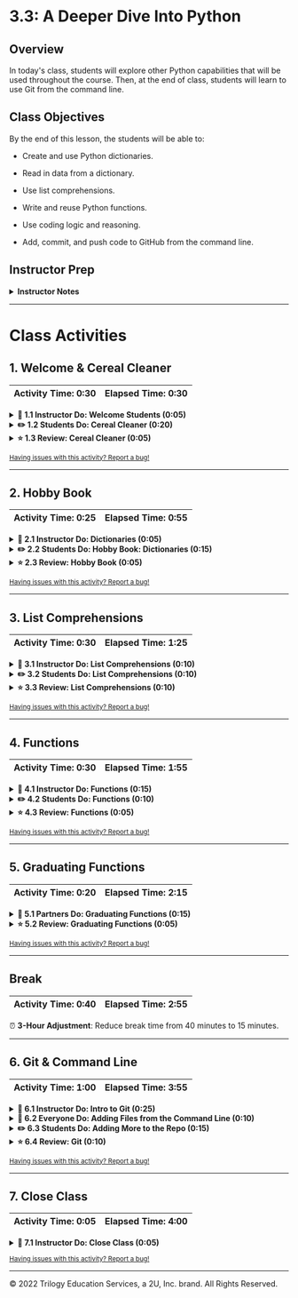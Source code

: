 # 3.3: A Deeper Dive Into Python 

## Overview

In today's class, students will explore other Python capabilities that will be used throughout the course. Then, at the end of class, students will learn to use Git from the command line.

## Class Objectives

By the end of this lesson, the students will be able to:

* Create and use Python dictionaries.

* Read in data from a dictionary.

* Use list comprehensions.

* Write and reuse Python functions.

* Use coding logic and reasoning.

* Add, commit, and push code to GitHub from the command line.

## Instructor Prep

<details>
  <summary><strong>Instructor Notes</strong></summary>

* You may find that this lesson falls on a weekday due to a holiday shifting the course schedule. If so, we have provided notes within the lesson plan that will allow you to **easily adjust the length of the lesson to fit into a weekday class**.

  * Keep track of any **3-Hour Adjustment** notes at the top of the activities in this lesson plan. If this class is being taught on a weekday, please use the directions found in the note. Keep in mind that breaks will be reduced from 40 minutes to the typical 15 minutes for a weekday class, as well.

  * Reducing activity time could prevent students from finishing, so please remind them to use office hours to clear up any questions that they may have.

* The first part of today's class will continue with Python, starting with a warm-up exercise and then moving onto dictionaries, list comprehensions, and functions.

* Some students may still be struggling with the pace of class or the Python concepts we’re covering. Ensure that TAs are circulating and aiding students who need support. If class is ahead of schedule, students may have extra time for additional problems or reviews of class material.

* The final part of today’s class will cover Github and Git from the command line. Make sure that students are comfortable creating repos and adding, committing, and pushing files to GitHub. From this point in the course, students will interact with GitHub via the command line; they will continue to submit homework to the Bootcamp Spot.

* Please reference our [Student FAQ](../../../05-Instructor-Resources/README.md#unit-03-python) for answers to questions frequently asked by students of this program. If you have any recommendations for additional questions, feel free to log an issue or a pull request with your desired additions.

* Lastly, as a reminder, these slideshows are **for instructor use only**. When distributing slides to students, please first export the slides to a PDF file. You may then distribute the PDF file through Slack.

</details>

- - -

# Class Activities

## 1. Welcome & Cereal Cleaner

| Activity Time:       0:30 |  Elapsed Time:      0:30  |
|---------------------------|---------------------------|

<details>
  <summary><strong>📣 1.1 Instructor Do: Welcome Students (0:05)</strong></summary>

* Open the [slideshow](https://docs.google.com/presentation/d/1YOpt-Om0fwLTOkCmhfkTG4q6kq_DjO4tzHKNYzd_dnw/edit?usp=sharing), and use the first few slides to help welcome students.

* Welcome students to class, and let them know that today's class will explore more Python capabilities. The class will then finish with more Git and Github&mdash;in particular, how to use the command line to add and commit files. 

</details>

<details>
  <summary><strong>✏️ 1.2 Students Do: Cereal Cleaner (0:20)</strong></summary>

* ⏰ **3-Hour Adjustment**: Skip this **Students Do** activity, and continue on to the **Review** activity.

* Continue through the slideshow, using the next slides as an accompaniment to this activity. **NOTE:** If a 3-hour adjustment is **observed**, please skip the appropriate slides, and continue on to the Review activity. 

* To start today's class, students will be creating an application that reads in cereal data from a CSV and then prints only those cereals that contain 5 or more grams of fiber.

* Open [01-CerealCleaner](Activities/01-Stu_CerealCleaner/Solved/cereal_bonus_solved.py) within the terminal, and run and discuss the code to give students an idea of the application’s end results, which are captured in the following image:

  ![Cereal Cleaner Output](Images/01-CerealCleaner_Output.png)

* Then, send out the following files and instructions:

* **Files**

  * [cereal.csv](Activities/01-Stu_CerealCleaner/Resources/cereal.csv)

  * [cereal_bonus.csv](Activities/01-Stu_CerealCleaner/Resources/cereal_bonus.csv)

* **Instructions**

* Open the file, `cereal.csv` and start by skipping the header row. See hints below for this.

* Read through the remaining rows and find the cereals that contain five grams of fiber or more, printing the data from those rows to the terminal.



* **Hints**

  * Every value within the CSV is stored as a string, and certain values have a decimal. This means that they will have to be cast to be used.

  * `csv.reader` begins reading the CSV file from the first row. `next(csv_reader, None)` will skip the header row.

  * Refer to this Stack Overflow post on [how to skip the header](https://stackoverflow.com/a/14257599) for more information.

  * Integers are whole numbers and, as such, cannot contain decimals. Decimal numbers will have to be cast as a `float`.

* **Bonus**

  * Try the activity again, but this time use `cereal_bonus.csv`, which does not include a header.

* Data Source: Crawford, C. (2017, October 24). 80 cereals. [https://www.kaggle.com/crawford/80-cereals](https://www.kaggle.com/crawford/80-cereals), originally sourced from [http://lib.stat.cmu.edu/datasets/1993.expo/](http://lib.stat.cmu.edu/datasets/1993.expo/)

</details>

<details>
  <summary><strong>⭐ 1.3 Review: Cereal Cleaner (0:05)</strong></summary>

* ⏰ **3-Hour Adjustment**: This review activity is now an **Everyone Do**.

  * Spend only 15 minutes on this activity.

  * Use this review section as guidance for talking points as you live-code along with the students.

  * Take your time, and answer all student questions along the way.

* Open and share the file [cereal_solved.py](Activities/01-Stu_CerealCleaner/Solved/cereal_solved.py), and go through the code with the class, answering any questions students may have.

* Cover the following key points when discussing this activity:

  * First, we import the dependencies before doing anything else in the code. This will help keep the code clean and make it easier to read and understand in the future.

  * Point out how the variable `cereal_csv` is named in a self-explanatory way; this will help ensure that future developers, including those who originally wrote this application, know precisely what this variable references.

  * The same is true of `csv_reader`, which is used to hold the data that is read in from the CSV file.

  * As captured in the following image, the `next()` function is placed before the `for` loop to skip over the first row of data&mdash;the header.

    ![Cereal Cleaner Output](Images/01-CerealCleaner_Code.png)

  * To check through all of the rows in the CSV file and find the cereals that contain 5 or more grams of fiber, a `for` loop containing an `if` statement is used.

  * Looking through the CSV file, we would find that the `fiber` data is stored within the eighth column; therefore, the `if` statement must check values stored at index 7.

* Check with the class to see what methods they used to come up with their solutions, or any alternate methods they can think of, before moving on to the next activity.

</details>

<sub>[Having issues with this activity? Report a bug!](https://form.jotform.com/200705887599168?activityOr=1+-+Welcome+%26+Cereal+Cleaner&lessonpageTitle=Python+Deeper+Dive&lessonpageNumber=3.3&whereIs=DataViz-Lesson-Plans+GitHub&typeA18=https%3A%2F%2Fgithub.com%2Fcoding-boot-camp%2FDataViz-Lesson-Plans%2Fblob%2Fv1.1%2FDataviz-Lesson-Plans%2F01-Lesson-Plans%2F03-Python%2F3%2FLessonPlan.md)</sub>

- - -

## 2. Hobby Book

| Activity Time:       0:25 |  Elapsed Time:      0:55  |
|---------------------------|---------------------------|

<details>
  <summary><strong>📣 2.1 Instructor Do: Dictionaries (0:05)</strong></summary>

* Continue the slideshow to facilitate discussion of the next topic.

* Note that another commonly used data type in Python is the dictionary, or `dict`.

* Explain that a dictionary is an object that stores a collection of data.

  * Like lists and tuples, dictionaries can contain multiple values and data types.

  * However, unlike lists and tuples, dictionaries store data in key-value pairs. The key in a dictionary is a string that can be referenced to collect an associated value.

  * To use the example of a physical dictionary, the words in the dictionary would be considered the keys, and the definitions of those words would be the values.

* Open and share [dictionaries.py](Activities/02-Ins_Dicts/Solved/dictionaries.py), and explain the code contained within. Make sure to cover the following points:

  * To initialize or create an empty dictionary, we use the syntax `actors = {}`.

    ``` python
    # Create a dictionary to hold the actor's names.
    actors = {}
    ```

  * You can also create a dictionary with the built-in Python `dict()` function, or `actors = dict()`.

    ``` python
    # Create a dictionary using the built-in function.
    actors = dict()
    ```

  * Values can be added to dictionaries at declaration by creating a key that is stored in a string, following it with a colon, and then placing the desired value after the colon.

  * To reference a value within a dictionary, we simply call the dictionary and follow it up with a pair of brackets containing the key for the desired value, as in the following image:

    ![basic dictionary](Images/02-Dictionary_OneValue.png)

  * As in the following image, values can also be added to dictionaries by placing the key within single or double quotation marks inside brackets, and then assigning the key a value; then, values can be changed or overwritten by assigning the key a new value.

    ![add value dictionary](Images/02-Dictionary_AddValue.png)

  * Dictionaries can hold multiple pieces of information by following up each key-value pairing with a comma and then another key-value pair.

    * Keys are immutable objects, like integers, floating-point decimals, or strings. Keys cannot be lists or any other type of mutable object.

    * Values in a dictionary, as captured in the following image, can be objects of any type: integers, floating-point decimals, strings, Booleans, `datetime` values, and lists.

      ![add value dictionary](Images/02-Dictionary_Lists.png)

  * Items in a list in a dictionary can be accessed by calling the key and then using indexing to access the item, as in the following image. Assure students that they only need a basic understanding of this for now; when they get into APIs, they will get a lot more practice!

    ![access list items dictionary](Images/02-Dictionary_ListIndexing.png)

  * Dictionaries can also contain other dictionaries. To access the values inside nested dictionaries, simply add another key to the reference, as in the following image:

    ![Advanced Dictionaries](Images/02-Dictionary_MultiValue.png)

</details>

<details>
  <summary><strong>✏️ 2.2 Students Do: Hobby Book:  Dictionaries (0:15)</strong></summary>

* ⏰ **3-Hour Adjustment**: Reduce activity time from 15 minutes to 10 minutes.

* Continue through the slideshow, using the next slides as an accompaniment to this activity.

* Let students know that they will be creating and accessing dictionaries that are based on their own hobbies.

* Open up [03-HobbyBook](Activities/03-Stu_HobbyBook-Dictionaries/Solved/HobbyBook_Solved.py) within the terminal, and run and discuss the code to give students an idea of the application’s end results, as captured in the following image:

  ![Hobby-Book Solved](Images/03-HobbyBook_Output.png)

* Then, send out the following instructions:

* **Instructions:**

  * Create a dictionary to store the following information:

    * Your name
    * Your age
    * A list of a few of your hobbies
    * A dictionary that includes a few days and the time you typically wake up on those days

  * Print out your name, how many hobbies you have, and a time you wake up during the week.

</details>

<details>
  <summary><strong>⭐ 2.3 Review: Hobby Book (0:05)</strong></summary>

* Open and share [03-HobbyBook](Activities/03-Stu_HobbyBook-Dictionaries/Solved/HobbyBook_Solved.py), then go through the code, making sure to explain the following points:

  * A variable called `my_info` stores the primary dictionary, as noted by the curly braces.

  * The keys are "name", "occupation", "age", "hobbies", and "wake-up"; their corresponding values are stored after the colons, with each new key-value pair separated by a comma.

  * To find the number of values stored within the "hobbies" key, the `len()` function is used, as captured in the following image:

    ![Hobby-Book Solved](Images/03-HobbyBook_Code.png)

</details>

<sub>[Having issues with this activity? Report a bug!](https://form.jotform.com/200705887599168?activityOr=2+-+Hobby+Book&lessonpageTitle=Python+Deeper+Dive&lessonpageNumber=3.3&whereIs=DataViz-Lesson-Plans+GitHub&typeA18=https%3A%2F%2Fgithub.com%2Fcoding-boot-camp%2FDataViz-Lesson-Plans%2Fblob%2Fv1.1%2FDataviz-Lesson-Plans%2F01-Lesson-Plans%2F03-Python%2F3%2FLessonPlan.md)</sub>

- - -

## 3. List Comprehensions

| Activity Time:       0:30 |  Elapsed Time:      1:25  |
|---------------------------|---------------------------|

<details>
  <summary><strong>📣 3.1 Instructor Do: List Comprehensions (0:10)</strong></summary>

* Continue the slideshow to facilitate discussion of the next topic.

* Explain that we will be covering a powerful feature of Python called **list comprehensions**.

* Remind students that we’ve used `for` loops to iterate through a list and perform an action for each element.

  * For example, we might individually print out each of a user's favorite foods.

* Open [comprehensions.py](Activities/04-Evr_List_Comprehensions/Solved/comprehensions.py), and begin live-coding. Guide students through the different aspects of the code as you go.

* Break down the example with the `fish` variable.

  ```python
  fish = "halibut"

  # Loop through each letter in the string
  # and push to an array
  letters = []
  for letter in fish:
      letters.append(letter)

  print(letters)

  # List comprehensions provide concise syntax for creating lists
  letters = [letter for letter in fish]

  print(letters)

  # We can manipulate each element as we go
  capital_letters = []
  for letter in fish:
      capital_letters.append(letter.upper())

  print(capital_letters)

  # List Comprehension for the above
  capital_letters = [letter.upper() for letter in fish]

  print(capital_letters)
  ```

  * Explain that we can use list comprehension to treat `fish` like an array and turn it into a list of its constituent letters

  * Note that we can then use this list to create a new list of capitalized letters by using a comprehension and calling `upper` on each letter.

* Finally, guide the students through the temperature example.

  ```python
  # We can also add conditional logic (if statements) to a list comprehension
  july_temperatures = [87, 85, 92, 79, 106]
  hot_days = []
  for temperature in july_temperatures:
      if temperature > 90:
          hot_days.append(temperature)
  print(hot_days)

  # List Comprehension with conditional
  hot_days = [temperature for temperature in july_temperatures if temperature > 90]

  print(hot_days)
  ```

  * Explain that in addition to changing data, we can also filter it.

  * Note that adding conditional logic, like `if` statements, to a list comprehension allows us to select a certain value or range of values.

  * Emphasize that this example is just intended to provide exposure to the flexibility and power of list comprehensions.

* Take a moment to answer any remaining questions before sending out the example files.

</details>

<details>
  <summary><strong>✏️ 3.2 Students Do: List Comprehensions (0:10)</strong></summary>

* Continue through the slideshow, using the next slides as an accompaniment to this activity.

* In this activity, students will use list comprehensions to compose a wedding invitation, which they will send to every name on a mailing list.

* Send out the starter file [comprehensions.py](Activities/05-Stu_List_Comprehensions/Unsolved/comprehensions.py) and following instructions:

* **Instructions**:

  * Open the file called `comprehensions.py`.

  * Create a list that prompts the user for the names of five people that they know.

  * Run the provided program. Note that nothing forces you to write the name properly in title case&mdash;for example, as "Jane" instead of "jAnE". You will use list comprehensions to fix this.

    * First, use list comprehensions to create a new list that contains the lowercase versions of the names your user provided.

    * Then, use list comprehensions to create a new list that contains the title-case versions of each of the names in your lowercase list.

  * **Hint**

    * Check out the documentation for the [title](https://docs.python.org/3/library/stdtypes.html#str.title) method.

</details>

<details>
  <summary><strong>⭐ 3.3 Review: List Comprehensions (0:10)</strong></summary>

* Open and send the solution [comprehensions.py](Activities/05-Stu_List_Comprehensions/Solved/comprehensions.py).

* Explain that the first code block simply declares a list in which to store names and then collects five names from the user.

* Ask a student to explain how to generate a list of lowercase names.

  * Explain that we can use a list comprehension that calls `lower` on each name in the list.

* Ask a student to explain how to generate a list of title-case names.

  * Explain that we can use a list comprehension that calls `title` on each name in the list.

* Ask a student to explain how to build the greeting for each cleaned string.

  * Explain that we can insert each name in `title case` into a format string.

  * Note that if we wanted to build a more complicated string, we would have to use a function, which we'll cover later in today's lesson.

* Finally, explain that we simply use a `for` loop to print every invitation in the `invitations` list.

  * Note that we use a `for` loop instead of a list comprehension because we are _not_ using `title case` to create a new list&mdash;rather, we are simply performing an action for each item in `title case`.

* Take a moment to answer any remaining questions before sending out the solution and moving on.

</details>

<sub>[Having issues with this activity? Report a bug!](https://form.jotform.com/200705887599168?activityOr=3+-+List+Comprehensions&lessonpageTitle=Python+Deeper+Dive&lessonpageNumber=3.3&whereIs=DataViz-Lesson-Plans+GitHub&typeA18=https%3A%2F%2Fgithub.com%2Fcoding-boot-camp%2FDataViz-Lesson-Plans%2Fblob%2Fv1.1%2FDataviz-Lesson-Plans%2F01-Lesson-Plans%2F03-Python%2F3%2FLessonPlan.md)</sub>

- - -

## 4. Functions

| Activity Time:       0:30 |  Elapsed Time:      1:55  |
|---------------------------|---------------------------|

<details>
  <summary><strong>📣 4.1 Instructor Do: Functions (0:15)</strong></summary>

* Continue the slideshow to facilitate discussion of the next topic.

* **File**:

  * [functions.py](Activities/06-Evr_Functions/Solved/functions.py)

* Remind students of the [DRY](https://en.wikipedia.org/wiki/Don%27t_repeat_yourself) concept to students and that we can use functions and modules to avoid repeating code.

  * Ask a student or the class if there are any disadvantages to writing code that does the same thing in three different places.

  * Explain that if we write the same code in different places and expect it to behave the same everywhere, we will also have to update it in several places whenever we make a change.

  * Point out that this can quickly become unwieldy: In large codebases, copying code in multiple places would often require us to waste time making the _same_ change in several places. It would _also_ add the overhead of tracking duplicated code.

  * Note that efficiency is the motivation for the **d**on't **r**epeat **y**ourself mantra.

* Live-code and guide students through the different function examples in `functions.py`.

* Explain the basic anatomy of a function:

  ```python
  def name(parameters):
    # code goes here
    return
  ```

  * In the next example, note that we use the keyword `def` to define a function, that `show` is the name of the function, and that the parentheses that follow also indicate that `show` is a function. Make sure to also note the colon at the end of the line.

  * Run the function in the console as a demonstration.

  ```python
  # Simple Function with no parameters
  def show():
    print(f"Hi!")

  # you use parentheses to run the code in a function
  show()
  ```

* Remind students that functions allow us to give a name to a set of instructions that we want to be able to repeat.

* Point out that we use block indentation for the function body.

* Explain that we can pass data to a function through parameters and arguments.

* Guide students through this code:

  ```python
   def show(message):
     print(message)
  ```

  * Explain that `message` is the data that we give the function, and the function will _do_ something with that data.

  * Explain that we **defined** the function but did not **run** it, in much the same way that having the blueprint of a house is not the same thing as living inside one.

  * Explain that we actually **run** the function with the following code:
    ```python
    show("Hello, World!")
    ```
  * Note that “calling” a function is a synonym for running it. So, when we say we call a function, it simply means that we are running, or executing, it.

* Ask a student to articulate the relationship between `message` (in the function declaration) and "Hello, World!" (in the function call).

  * Explain that a **parameter** is the name of a variable in a function, while an **argument** is the value that you pass to the parameter.

* Explain that parameters let us run that set of instructions on _different_ inputs, which allows us to get different outputs.

* Tell the students that creating a function is like creating a recipe: the arguments are like the ingredients of a recipe, and the body of the function is like the instructions of a recipe. Use the analogy of a “recipe” for quesadillas for the following example. Discuss and demonstrate the `make_quesadilla()` function in the code. Parts of the recipe are _always_ the same (they are the "function body"), but we can choose to make the recipe with either chicken _or_ beef (our "arguments").

  * Warn the students that arguments are positional, and position matters! `make_quesadilla("sour cream", "beef")` will return `"Here is a sour cream quesadilla with beef"`.

* Explain that we can make parameters optional if we specify a default parameter. Go over the following code to make this point:

  ```python
  def make_quesadilla(protein, topping="sour cream"):
    quesadilla = f"Here is a {protein} quesadilla with {topping}"
    print(quesadilla)
  ```

  * Note that `topping="sour cream"` makes "sour cream" our default `topping`. That is, if no topping is specified as an argument when the function is called, the function will supply "sour cream" as the `topping`. Demonstrate what happens when we call the `make_quesadilla` function without a `topping` as an argument:

    * `make_quesadilla("chicken")`

  * Then, demonstrate what happens when the function is called with a specific `topping` argument:

    * `make_quesadilla("beef", "guacamole")`

* Explain that we can return data with the return statement:

  ```python
  def square(number):
    return number * number
  ```

  * Ask a student to explain the features of this function.

  * Point out that we often calculate values inside of functions.

  * Note that to get that value back when the function is done, we use the `return` keyword. In this case, it returns the `squared value`.

* Explain that we can save the returned value. Run, or have a student explain, the following line of code:

  ```python
  squared = square(2)
  print(squared)
  ```

* Explain that we can also print the return value of a function.

  ```python
  print(square(2))
  print(square(3))
  ```

</details>

<details>
  <summary><strong>✏️ 4.2 Students Do: Functions (0:10)</strong></summary>

* Continue through the slideshow, using the next slides as an accompaniment to this activity.

* Send out the following file and instructions:

* **File**:

  * [Unsolved/main.py](Activities/07-Stu_Functions/Unsolved/main.py)

* **Instructions**:

  * Write a function called `average` that accepts a list of numbers as a single argument.

    * The function `average` should return the arithmetic [mean](https://en.wikipedia.org/wiki/Arithmetic_mean) (average) for a list of numbers.

  * Test your function by calling it with different values and printing the results.

</details>

<details>
  <summary><strong>⭐ 4.3 Review: Functions (0:05)</strong></summary>

* Open and share [Solved/main.py](Activities/07-Stu_Functions/Solved/main.py), then guide students through the solution.

* Explain that we define a function called `average` that accepts a single parameter called **numbers**.

* Point out that we can define variables inside of the function body if they are only going to be used inside of the function. For example, `length = len(numbers)` is defined inside the `average` function, and would not be referenced outside of the function. If it was, an error would occur stating "name 'length' is not defined".

* Note that we could have created another variable called `average` and returned that variable, but we can actually just return the results from `sum / length`.

  * Explain that `sum / length` is evaluated first, and then that value is returned.

* Explain that we want to test our code by calling the function with test data and printing the results.

</details>

<sub>[Having issues with this activity? Report a bug!](https://form.jotform.com/200705887599168?activityOr=4+-+Functions&lessonpageTitle=Python+Deeper+Dive&lessonpageNumber=3.3&whereIs=DataViz-Lesson-Plans+GitHub&typeA18=https%3A%2F%2Fgithub.com%2Fcoding-boot-camp%2FDataViz-Lesson-Plans%2Fblob%2Fv1.1%2FDataviz-Lesson-Plans%2F01-Lesson-Plans%2F03-Python%2F3%2FLessonPlan.md)</sub>

- - -

## 5. Graduating Functions

| Activity Time:       0:20 |  Elapsed Time:      2:15  |
|---------------------------|---------------------------|

<details>
  <summary><strong>👥 5.1 Partners Do: Graduating Functions (0:15)</strong></summary>

* ⏰ **3-Hour Adjustment**: Skip this **Partners Do** activity, and continue on to the Review activity.

* Continue through the slideshow, using the next slides as an accompaniment to this activity. **NOTE:** If a 3-hour adjustment is **observed**, please skip the appropriate slides, and continue on to the Review activity. 

* For this activity, students will create a function that searches a list of students and graduates by state to determine state graduation rates for public, private nonprofit, and private for-profit institutions. 

* Open [08-Par_GraduatingFunctions/graduation_functions.py](Activities/08-Par_GraduatingFunctions/Solved/graduation_functions.py) and run the application to give students an idea how their application should function, as captured in the following image:

![Graduating Functions](Images/13-GraduatingFunctions_Run.png)

* Send out the following files and instructions.

* **Files:**

  * [08-Par_GraduatingFunctions/graduation_functions.py](Activities/08-Par_GraduatingFunctions/Unsolved/graduation_functions.py)

  * [graduation_data.csv](Activities/08-Par_GraduatingFunctions/Resources/graduation_data.csv)

* **Instructions:**

  * Analyze the code and CSV file provided to determine what needs to be added to the application.

  * Using the starter code provided, create a function called `print_percentages` that takes in a parameter called `state_data` and does the following actions:

    * The function uses the data stored within `state_data` to calculate the estimated graduation rates for each category of Title IV 4-year institutions (public, nonprofit private, and for-profit private).

    * The function prints out the graduation rates for each school type for the state to the terminal.

  Note: Some states do not have nonprofit or for-profit private schools, so data must be checked for zeros.

* **Bonus:**

  * Within the same `print_percentages()` function, calculate the overall graduation rate. Then, create a conditional that checks a state's overall graduation rate and prints "Graduation success" if the number was higher than 50 or "State needs improvement" if the number was lower than 50.

* Data Source: U.S. Department of Education, National Center for Education Statistics, IPEDS, Winter 2012-13, Graduation Rates component (final data). [https://nces.ed.gov/datalab/table/library/detail/12572](https://nces.ed.gov/datalab/table/library/detail/12572)
</details>

<details>
  <summary><strong>⭐ 5.2 Review: Graduating Functions (0:05)</strong></summary>

* ⏰ **3-Hour Adjustment**: This review activity is now an **Everyone Do**.

  * Spend only 10 minutes on this activity.

  * Use the Review section as guidance for talking points as you live-code along with the students.

  * Take your time, and answer all student questions along the way.

* Open and send out the file [08-Par_GraduatingFunctions/graduation_functions.py](Activities/08-Par_GraduatingFunctions/Solved/graduation_functions.py) from the previous activity, and go over the code line by line with the class, answering any questions that they may have.

* Cover the following key points for this activity:

  * First, checking the CSV data helps us figure out how to calculate the total number of students who enrolled and the total number who graduated. It would also help students identify what each index in a row referred to.

  * Even though `row` is the variable being passed into the function, `state_data` is still used within the function itself. The data within `row` is essentially moved into `state_data` for use within the function.

  ```python
  def print_percentages(state_data):
    # For readability, it can help to assign your values to variables with descriptive names
    # CSV headers: State or jurisdiction, Adjusted cohort (Public), Completers (Public),
    # Adjusted cohort (Nonprofit Private), Completers (Nonprofit Private), 
    # Adjusted cohort (For-profit Private), Completers (For-profit Private)
    state = str(state_data[0])
    public_students = int(state_data[1])
    public_graduates = int(state_data[2])
    nonprofit_students = int(state_data[3])
    nonprofit_graduates = int(state_data[4])
    forprofit_students = int(state_data[5])
    forprofit_graduates = int(state_data[6])

    # Total students can be found by adding students of each category together
    total_students = public_students + nonprofit_students + forprofit_students
    # Total graduates can be found by adding graduates of each category together
    total_graduates = public_graduates + nonprofit_graduates + forprofit_graduates

    # Public grad rate can be found by dividing the total public graduates by the total public 
    # students and multiplying by 100
    public_grad_rate = (public_graduates / public_students) * 100
  ```

  * Some states do not have nonprofit or for-profit private schools. Therefore, we must check if those corresponding values are 0 to avoid producing a divide-by-zero error.
  
  ```python
    # Nonprofit grad rate can be found by dividing the total nonprofit graduates by the total nonprofit 
    # students and multiplying by 100
    if nonprofit_students == 0:
        nonprofit_grad_rate = 0
    else:
        nonprofit_grad_rate = (nonprofit_graduates / nonprofit_students) * 100

    # Forprofit grad rate can be found by dividing the total forprofit graduates by the total forprofit 
    # students and multiplying by 100
    if forprofit_students == 0:
        forprofit_grad_rate = 0
    else:
        forprofit_grad_rate = (forprofit_graduates / forprofit_students) * 100

    # Calculate the overall graduation rate
    overall_grad_rate = (total_graduates / total_students) * 100

    # If the overall graduation rate is over 50, message is "Graduation success". 
    # Otherwise it is "State needs improvement".
    if overall_grad_rate > 50:
        message = "Graduation success"
    else:
        message = "State needs improvement"

    # Print out the state's name and their graduation rates
    print(f"Stats for {state}")
    print(f"Public School Graduation Rate: {str(public_grad_rate)}")
    print(f"Private Non-Profit School Graduation Rate: {str(nonprofit_grad_rate)}")
    print(f"Private For-Profit School Graduation Rate: {str(forprofit_grad_rate)}")
    print(f"Overall Graduation Rate: {str(overall_grad_rate)}")
    print(f"{message}")
  ```

    * Explain that `header = next(reader)` will read the header row from the CSV file.


</details>

<sub>[Having issues with this activity? Report a bug!](https://form.jotform.com/200705887599168?activityOr=5+-+Wrestling+With+Functions&lessonpageTitle=Python+Deeper+Dive&lessonpageNumber=3.3&whereIs=DataViz-Lesson-Plans+GitHub&typeA18=https%3A%2F%2Fgithub.com%2Fcoding-boot-camp%2FDataViz-Lesson-Plans%2Fblob%2Fv1.1%2FDataviz-Lesson-Plans%2F01-Lesson-Plans%2F03-Python%2F3%2FLessonPlan.md)</sub>

- - -

## Break

| Activity Time:       0:40 |  Elapsed Time:      2:55  |
|---------------------------|---------------------------|

⏰ **3-Hour Adjustment**: Reduce break time from 40 minutes to 15 minutes.

- - -

## 6. Git & Command Line

| Activity Time:       1:00 |  Elapsed Time:      3:55  |
|---------------------------|---------------------------|

<details>
  <summary><strong>📣 6.1 Instructor Do: Intro to Git (0:25)</strong></summary>

* Explain to the students that so far, we have used GitHub as a sort of “drop box” to store our files. Although this is one way to use GitHub, it has much deeper capabilities. Today, we will delve into Git and how to use it through the terminal to interact with GitHub.

* **Note**: If teaching with VS Code, consider using the [Git History](https://marketplace.visualstudio.com/items?itemName=donjayamanne.githistory) extension to demonstrate this section's concepts.

* Continue the slideshow to facilitate discussion of the next topic.

  * Explain that Git is essentially a way for us to keep track of our work over time. Whenever we get another piece of a project working, we can save the change with Git.

  * Note that this "save" is called a **commit**. It represents a checkpoint for our project where we save and describe our work, as in the following image:

![A commit is a lot like a changelog note](https://cdn-images-1.medium.com/max/1600/1*zj-d8TopjgBml2QVM-672w.jpeg)

* Emphasize that if we break something while working on our code, this system allows us to restore working code from earlier.

* Note that since Git remembers these checkpoints, we can work on several different concerns all at once. 

* Provide the following example:

  * Suppose we need to analyze Uber ride data for a project.

  * Explain that we might decide to analyze the average age of riders. Git essentially allows us to write this code and save it with the name `age analysis`.

* Emphasize that this code is _different_ from the code we started with and that it lives separately from it.

  * Explain that in this scenario, we have a version of the code called `main`, which is the main version of our code; we also have a version called `age analysis`, which contains updates.

* Note that each version of the code lives on a different **branch**.

  * Explain that a **branch** is essentially a history of changes.

  * Note that in this case, we say that the `age analysis` branch **diverged** from the `main` branch.

  * Take a moment to demonstrate the difference between the files on the `age_analysis` and `main` branches.

* Explain that saving the age analysis code in a different branch gives our teammates a chance to review it for errors and offer suggestions.

* After the proposed change has been reviewed, we can update the `main` branch to include the changes in `age analysis` by doing a **merge**.

* Explain that **merging** two branches combines them into one branch.

* Explain that this is how we can work on new features or bug fixes without making changes to working code.

  * Note that this also makes working with teammates easier, as people can avoid stepping on each others' toes by working on different branches.

* Finally, review Git's **snapshot model**. Slack out the link to _Pro Git_ (a book of GitHub documentation) where this is discussed: [“Getting Started - What is Git?”](https://git-scm.com/book/en/v2/Getting-Started-What-is-Git%3F). 

  * A commit in GitHub is like a snapshot of what your project or file looks like at a particular moment in time.

  * If a file doesn’t contain any changes, the file is not stored again; instead, Git provides a link to the identical file that it previously stored. 

  * According to the documentation, “Git thinks about its data more like a stream of snapshots.”

 * Highlight the images (available at the previous link) that capture the Git snapshot model, which differentiate between changed and unchanged files.

</details>

<details>
  <summary><strong>🎉 6.2 Everyone Do: Adding Files from the Command Line (0:10)</strong></summary>

* Continue through the slideshow, using the next slides as an accompaniment to this activity.

* Tell students that so far, they have only added files using the GitHub website, which works well enough when just dealing with one or two files. What happens when we need to quickly add multiple files?

  * The command line comes to the rescue!

* Have students follow along with creating a repo and adding files with Terminal/Git Bash.

  * First, create a new repo.

  * From the repo page, click the green box in the top-right labeled "Clone or download", select "Use SSH", and copy the link to the clipboard, as captured in the following GIF:

  ![clone repo](Images/GitClone.gif)

  * Open Terminal (or Git Bash for Windows users), and navigate to the home folder using `cd ~`.

  * Type `git clone <repository link>` in the terminal to clone the repo to the current directory. Once this code has run, everyone should find a folder with the same name as the repo, as captured in the following image:

    ![terminal clone](Images/GitClone_command.png)

  * Open the folder in VS Code, and create two python script files, named `script01.py` and `script02.py`.

  * Then, open Terminal/Git Bash, and navigate to the repo folder. Run the following lines, explaining each line as you go.

  ```bash
  # Displays that status of files in the folder
  git status

  # Adds all the files into a staging area
  git add .

  # Check that the files were added correctly
  git status

  # Commits all the files to your repo and adds a message
  git commit -m <add commit message here>

  # Pushes the changes up to GitHub
  git push origin main
  ```

  * Finally, navigate to the repo on [Github.com](https://github.com/) to confirm that the changes have been pushed up.

* Make sure every student was able to successfully clone a repo, add files to the repo, commit the changes, and then push the changes to GitHub, all from the command line.

* Using slide 45, discuss the "main" branch and how it was previously referred to as the "master" branch. 

</details>

<details>
  <summary><strong>✏️ 6.3 Students Do: Adding More to the Repo (0:15)</strong></summary>

* ⏰ **3-Hour Adjustment**: Skip this **Students Do** activity, and continue on to the Review activity.

* Continue through the slideshow, using the next slides as an accompaniment to this activity. **NOTE:** If a 3-hour adjustment is **observed**, please skip the appropriate slides, and continue on to the Review activity. 

* Send out the following instructions:

* **Instructions**

Using the repo that we just created, make or add the following changes:

* Add new lines of code to one of the Python files.
* Create a new folder.
* Add a file to the newly created folder.
* Add, commit, and push the changes.
* Delete the new folder.
* Add, commit, and push the changes again.

</details>

<details>
  <summary><strong>⭐ 6.4 Review: Git (0:10)</strong></summary>

* ⏰ **3-Hour Adjustment**: This review activity is now an **Everyone Do**.

  * Spend only 15 minutes on this activity.

  * Use the Review section as guidance for talking points as you live-code along with the students.

  * Take your time, and answer all student questions along the way.

* Ask the class for any questions, and take a few minutes to review any commands that weren't clear. Offer to help students throughout the day and during office hours.

* Explain to students that this will be the new, primary way of submitting homework to GitHub (no more manual uploads!).

* Reassure them that it's okay if it takes them time to get comfortable with Git. By the end of the course, they will be Git pros!

* Encourage students to continue adding and committing today’s activities into a repo for additional practice.

</details>

<sub>[Having issues with this activity? Report a bug!](https://form.jotform.com/200705887599168?activityOr=6+-+Git+%26+Command+Line&lessonpageTitle=Python+Deeper+Dive&lessonpageNumber=3.3&whereIs=DataViz-Lesson-Plans+GitHub&typeA18=https%3A%2F%2Fgithub.com%2Fcoding-boot-camp%2FDataViz-Lesson-Plans%2Fblob%2Fv1.1%2FDataviz-Lesson-Plans%2F01-Lesson-Plans%2F03-Python%2F3%2FLessonPlan.md)</sub>

- - -

## 7. Close Class 

| Activity Time:       0:05 |  Elapsed Time:      4:00  |
|---------------------------|---------------------------|

<details>
  <summary><strong>📣 7.1 Instructor Do: Close Class (0:05)</strong></summary>

* Continue the slideshow to help close out the class.

* Before finishing up for the night, encourage students to review any activities they struggled with, and use office hours if they have additional questions.

</details>

<sub>[Having issues with this activity? Report a bug!](https://form.jotform.com/200705887599168?activityOr=7+-+Close+Class+%26+Additional+Activities&lessonpageTitle=Python+Deeper+Dive&lessonpageNumber=3.3&whereIs=DataViz-Lesson-Plans+GitHub&typeA18=https%3A%2F%2Fgithub.com%2Fcoding-boot-camp%2FDataViz-Lesson-Plans%2Fblob%2Fv1.1%2FDataviz-Lesson-Plans%2F01-Lesson-Plans%2F03-Python%2F3%2FLessonPlan.md)</sub>

- - -

© 2022 Trilogy Education Services, a 2U, Inc. brand. All Rights Reserved.

